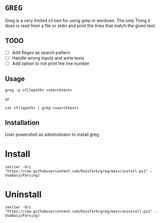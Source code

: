 # `GREG`
Greg is a very limited cli tool for using grep in windows. The only Thing it does is read from a file or stdin and print the lines that match the given text. 

## TODO
- [ ] Add Regex as search pattern
- [ ] Handle wrong inputs and wirte tests
- [ ] Add option to not print the line number

## Usage
```shell
greg -p <filepath> <searchtext> 
```
or
```shell
cat <filepath> | greg <searchtext>
```

## Installation
User powershell as administrator to install greg

# Install
```shell
iex(iwr -Uri "https://raw.githubusercontent.com/DiniFarb/greg/main/install.ps1" -UseBasicParsing)
```
# Uninstall
```shell
iex(iwr -Uri "https://raw.githubusercontent.com/DiniFarb/greg/main/uninstall.ps1" -UseBasicParsing)
```